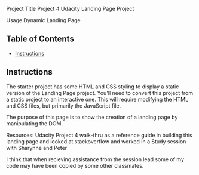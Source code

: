 Project Title Project 4 Udacity Landing Page Project

Usage Dynamic Landing Page

## Table of Contents

* [Instructions](#instructions)

## Instructions

The starter project has some HTML and CSS styling to display a static version of the Landing Page project. You'll need to convert this project from a static project to an interactive one. This will require modifying the HTML and CSS files, but primarily the JavaScript file.

The purpose of this page is to show the creation of a landing page by manipulating the DOM.


Resources: Udacity Project 4 walk-thru as a reference guide in building this landing page and looked at stackoverflow and worked in a Study session with Sharynne and Peter 

I think that when recieving assistance from the session lead some of my code may have been copied by some other classmates.